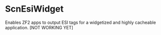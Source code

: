 ScnEsiWidget
============

Enables ZF2 apps to output ESI tags for a widgetized and highly cacheable application. [NOT WORKING YET]

